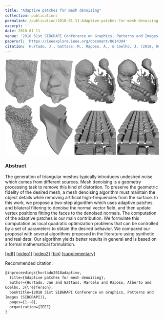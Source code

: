 ```yaml
---
title: "Adaptive patches for mesh denoising"
collection: publications
permalink: /publication/2018-01-11-Adaptive-patches-for-mesh-denoising
excerpt: ''
date: 2018-01-11
venue: '2018 31st SIBGRAPI Conference on Graphics, Patterns and Images'
paperurl: 'https://ieeexplore.ieee.org/document/8614304'
citation: 'Hurtado, J., Gattass, M., Raposo, A., & Coelho, J. (2018, October). Adaptive patches for mesh denoising. In 2018 31st SIBGRAPI Conference on Graphics, Patterns and Images (SIBGRAPI) (pp. 1-8). IEEE.'
---
```


![](../images/patches.png)

### Abstract

The generation of triangular meshes typically introduces undesired noise which comes from different sources. Mesh denoising is a geometry processing task to remove this kind of distortion. To preserve the geometric fidelity of the desired mesh, a mesh denoising algorithm must maintain the object details while removing artificial high-frequencies from the surface. In this work, we propose a two-step algorithm which uses adaptive patches and bilateral filtering to denoise the normal vector field, and then update vertex positions fitting the faces to the denoised normals. The computation of the adaptive patches is our main contribution. We formulate this computation as local quadratic optimization problems that can be controlled by a set of parameters to obtain the desired behavior. We compared our proposal with several algorithms proposed in the literature using synthetic and real data. Our algorithm yields better results in general and is based on a formal mathematical formulation.

[[pdf]](http://academicpages.github.io/files/paper1.pdf)
[[video1]]()
[[video2]]()
[[bin]]()
[[supplementary]]()

Recommended citation: 

```
@inproceedings{hurtado2018adaptive,
  title={Adaptive patches for mesh denoising},
  author={Hurtado, Jan and Gattass, Marcelo and Raposo, Alberto and Coelho, J{\'e}ferson},
  booktitle={2018 31st SIBGRAPI Conference on Graphics, Patterns and Images (SIBGRAPI)},
  pages={1--8},
  organization={IEEE}
}
```